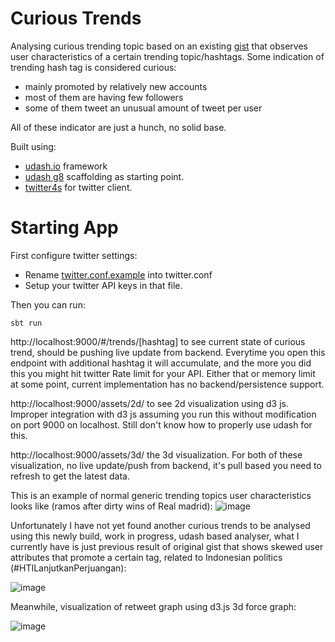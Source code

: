 # Curious Trends

Analysing curious trending topic based on an existing [gist](https://gist.github.com/wibisono/25a5e43d380c08afd35813672a5641b2) that observes user characteristics of a certain trending topic/hashtags. Some indication of trending hash tag is considered curious:
- mainly promoted by relatively new accounts 
- most of them are having few followers
- some of them tweet an unusual amount of tweet per user

All of these indicator are just a hunch, no solid base.

Built using:
* [udash.io](http://udash.io) framework
* [udash g8](https://github.com/UdashFramework/udash.g8) scaffolding as starting point.
* [twitter4s](https://github.com/DanielaSfregola/twitter4s) for twitter client.

# Starting App

First configure twitter settings:
* Rename [twitter.conf.example](https://github.com/wibisono/curious-trends/blob/master/backend/src/main/resources/twitter.conf.example) into twitter.conf
* Setup your twitter API keys in that file.

Then you can run:

    sbt run
    
    
http://localhost:9000/#/trends/[hashtag] to see current state of curious trend, should be pushing live update from backend. Everytime you open this endpoint with additional hashtag it will accumulate, and the more you did this you might hit twitter Rate limit for your API. Either that or memory limit at some point, current implementation has no backend/persistence support.

http://localhost:9000/assets/2d/  to see 2d visualization using d3 js. Improper integration with d3 js assuming you run this without modification on port 9000 on localhost. Still don't know how to properly use udash for this.

http://localhost:9000/assets/3d/  the 3d visualization. For both of these visualization, no live update/push from backend, it's pull based you need to refresh to get the latest data.


This is an example of normal generic trending topics user characteristics looks like (ramos after dirty wins of Real madrid):
![image](https://i.imgur.com/aq1KBgm.png)

Unfortunately I have not yet found another curious trends to be analysed using this newly build, work in progress, udash based analyser, what I currently have is just previous result of original gist that shows skewed user attributes that promote a certain tag, related to Indonesian politics (#HTILanjutkanPerjuangan):

![image](https://i.imgur.com/L4INuTr.gif)

Meanwhile, visualization of retweet graph using d3.js 3d force graph:

![image](https://i.imgur.com/QSBRKwB.jpg)
